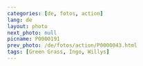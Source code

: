 ```yaml
---
categories: [de, fotos, action]
lang: de
layout: photo
next_photo: null
picname: P0000191
prev_photo: /de/fotos/action/P0000043.html
tags: [Green Grass, Ingo, Willys]
---
```

